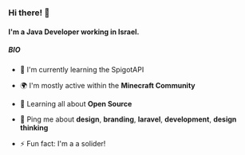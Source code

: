 ### Hi there! 👋

#### I'm a Java Developer working in Israel.

##### BIO

- 🏢 I'm currently learning the SpigotAPI
- 🌍 I'm mostly active within the **Minecraft Community**
- 🌱 Learning all about **Open Source**
- 💬 Ping me about **design**, **branding**, **laravel**, **development**, **design thinking**

- ⚡️ Fun fact: I'm a a solider!
